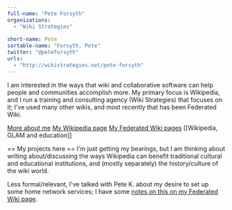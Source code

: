 ```yaml
---
full-name: "Pete Forsyth"
organizations: 
  - "Wiki Strategies"
 
short-name: Pete
sortable-name: "Forsyth, Pete"
twitter: "@peteforsyth"
urls: 
  - "http://wikistrategies.net/pete-forsyth"
---
```

I am interested in the ways that wiki and collaborative software can help people and communities accomplish more. My primary focus is Wikipedia, and I run a training and consulting agency (Wiki Strategies) that focuses on it; I've used many other wikis, and most recently that has been Federated Wiki.

[More about me](https://wikistrategies.net/pete-forsyth)
[My Wikipedia page](https://en.wikipedia.org/wiki/User:Peteforsyth)
[My Federated Wiki pages](http://pete.dojo.fed.wiki)
[[Wikipedia, GLAM and education]]

== My projects here ==
I'm just getting my bearings, but I am thinking about writing about/discussing the ways Wikipedia can benefit traditional cultural and educational institutions, and (mostly separately) the history/culture of the wiki world.

Less formal/relevant, I've talked with Pete K. about my desire to set up some home network services; I have some [notes on this on my Federated Wiki page](http://pete.dojo.fed.wiki/view/server-plans).